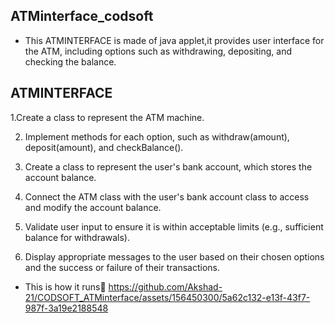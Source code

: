 ## ATMinterface_codsoft

* This ATMINTERFACE is made of java applet,it provides user interface for the ATM, including options such as withdrawing, depositing, and
checking the balance.

## ATMINTERFACE

1.Create a class to represent the ATM machine.

2. Implement methods for each option, such as withdraw(amount), deposit(amount), and
checkBalance().

4. Create a class to represent the user's bank account, which stores the account balance.
   
5. Connect the ATM class with the user's bank account class to access and modify the account
balance.

6. Validate user input to ensure it is within acceptable limits (e.g., sufficient balance for withdrawals).
   
7. Display appropriate messages to the user based on their chosen options and the success or failure
of their transactions.

* This is how it runs👀
https://github.com/Akshad-21/CODSOFT_ATMinterface/assets/156450300/5a62c132-e13f-43f7-987f-3a19e2188548
